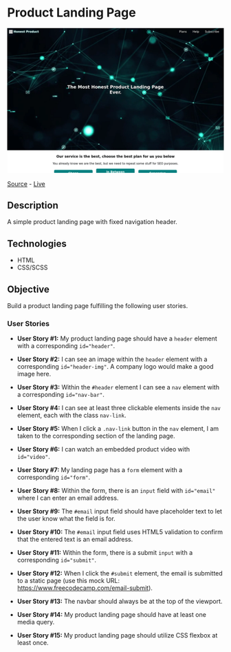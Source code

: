 # Product Landing Page

![Product Landing Page](screenshot.png)

[Source](responsive-web-design/product-landing-page) - [Live](https://jjnilton.github.io/freecodecamp-projects/responsive-web-design/product-landing-page/dist)

## Description

A simple product landing page with fixed navigation header.

## Technologies

- HTML
- CSS/SCSS

## Objective

Build a product landing page fulfilling the following user stories.

### User Stories

- **User Story #1:** My product landing page should have a `header` element with a corresponding `id="header"`.

- **User Story #2:** I can see an image within the `header` element with a corresponding `id="header-img"`. A company logo would make a good image here.

- **User Story #3:** Within the `#header` element I can see a `nav` element with a corresponding `id="nav-bar"`.

- **User Story #4:** I can see at least three clickable elements inside the `nav` element, each with the class `nav-link`.

- **User Story #5:** When I click a `.nav-link` button in the `nav` element, I am taken to the corresponding section of the landing page.

- **User Story #6:** I can watch an embedded product video with `id="video"`.

- **User Story #7:** My landing page has a `form` element with a corresponding `id="form"`.

- **User Story #8:** Within the form, there is an `input` field with `id="email"` where I can enter an email address.

- **User Story #9:** The `#email` input field should have placeholder text to let the user know what the field is for.

- **User Story #10:** The `#email` input field uses HTML5 validation to confirm that the entered text is an email address.

- **User Story #11:** Within the form, there is a submit `input` with a corresponding `id="submit"`.

- **User Story #12:** When I click the `#submit` element, the email is submitted to a static page (use this mock URL: <https://www.freecodecamp.com/email-submit>).

- **User Story #13:** The navbar should always be at the top of the viewport.

- **User Story #14:** My product landing page should have at least one media query.

- **User Story #15:** My product landing page should utilize CSS flexbox at least once.